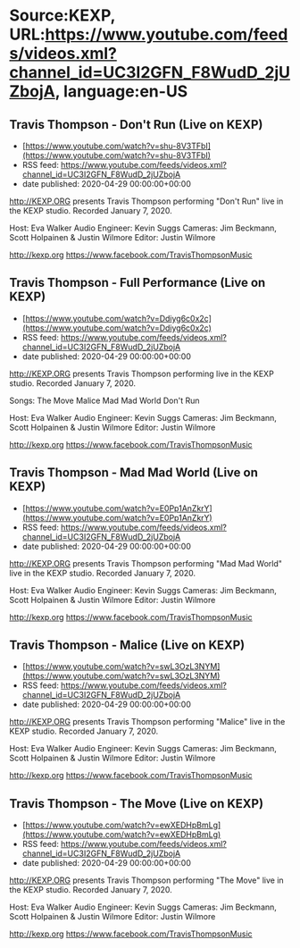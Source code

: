 # Source:KEXP, URL:https://www.youtube.com/feeds/videos.xml?channel_id=UC3I2GFN_F8WudD_2jUZbojA, language:en-US

## Travis Thompson - Don't Run (Live on KEXP)
 - [https://www.youtube.com/watch?v=shu-8V3TFbI](https://www.youtube.com/watch?v=shu-8V3TFbI)
 - RSS feed: https://www.youtube.com/feeds/videos.xml?channel_id=UC3I2GFN_F8WudD_2jUZbojA
 - date published: 2020-04-29 00:00:00+00:00

http://KEXP.ORG presents Travis Thompson performing "Don't Run" live in the KEXP studio. Recorded January 7, 2020.

Host: Eva Walker
Audio Engineer: Kevin Suggs
Cameras: Jim Beckmann, Scott Holpainen & Justin Wilmore
Editor: Justin Wilmore

http://kexp.org
https://www.facebook.com/TravisThompsonMusic

## Travis Thompson - Full Performance (Live on KEXP)
 - [https://www.youtube.com/watch?v=Ddiyg6c0x2c](https://www.youtube.com/watch?v=Ddiyg6c0x2c)
 - RSS feed: https://www.youtube.com/feeds/videos.xml?channel_id=UC3I2GFN_F8WudD_2jUZbojA
 - date published: 2020-04-29 00:00:00+00:00

http://KEXP.ORG presents Travis Thompson performing live in the KEXP studio. Recorded January 7, 2020.

Songs:
The Move
Malice
Mad Mad World
Don't Run

Host: Eva Walker
Audio Engineer: Kevin Suggs
Cameras: Jim Beckmann, Scott Holpainen & Justin Wilmore
Editor: Justin Wilmore

http://kexp.org
https://www.facebook.com/TravisThompsonMusic

## Travis Thompson - Mad Mad World (Live on KEXP)
 - [https://www.youtube.com/watch?v=E0Pp1AnZkrY](https://www.youtube.com/watch?v=E0Pp1AnZkrY)
 - RSS feed: https://www.youtube.com/feeds/videos.xml?channel_id=UC3I2GFN_F8WudD_2jUZbojA
 - date published: 2020-04-29 00:00:00+00:00

http://KEXP.ORG presents Travis Thompson performing "Mad Mad World" live in the KEXP studio. Recorded January 7, 2020.

Host: Eva Walker
Audio Engineer: Kevin Suggs
Cameras: Jim Beckmann, Scott Holpainen & Justin Wilmore
Editor: Justin Wilmore

http://kexp.org
https://www.facebook.com/TravisThompsonMusic

## Travis Thompson - Malice (Live on KEXP)
 - [https://www.youtube.com/watch?v=swL3OzL3NYM](https://www.youtube.com/watch?v=swL3OzL3NYM)
 - RSS feed: https://www.youtube.com/feeds/videos.xml?channel_id=UC3I2GFN_F8WudD_2jUZbojA
 - date published: 2020-04-29 00:00:00+00:00

http://KEXP.ORG presents Travis Thompson performing "Malice" live in the KEXP studio. Recorded January 7, 2020.

Host: Eva Walker
Audio Engineer: Kevin Suggs
Cameras: Jim Beckmann, Scott Holpainen & Justin Wilmore
Editor: Justin Wilmore

http://kexp.org
https://www.facebook.com/TravisThompsonMusic

## Travis Thompson - The Move (Live on KEXP)
 - [https://www.youtube.com/watch?v=ewXEDHpBmLg](https://www.youtube.com/watch?v=ewXEDHpBmLg)
 - RSS feed: https://www.youtube.com/feeds/videos.xml?channel_id=UC3I2GFN_F8WudD_2jUZbojA
 - date published: 2020-04-29 00:00:00+00:00

http://KEXP.ORG presents Travis Thompson performing "The Move" live in the KEXP studio. Recorded January 7, 2020.

Host: Eva Walker
Audio Engineer: Kevin Suggs
Cameras: Jim Beckmann, Scott Holpainen & Justin Wilmore
Editor: Justin Wilmore

http://kexp.org
https://www.facebook.com/TravisThompsonMusic

